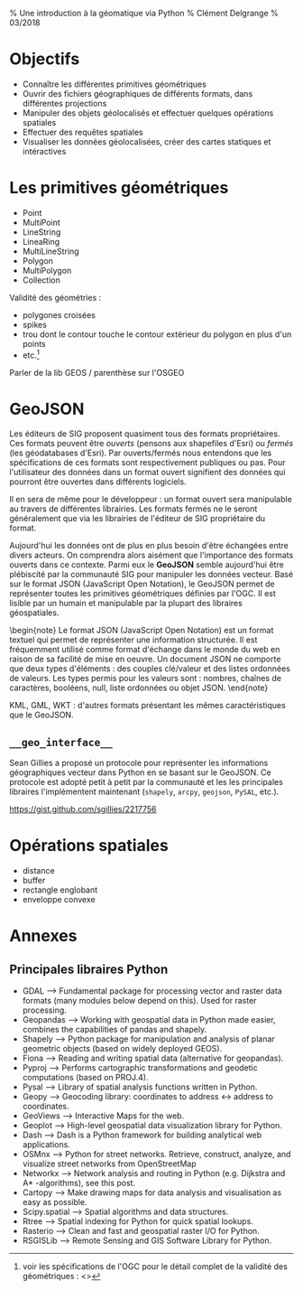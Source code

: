 % Une introduction à la géomatique via Python
% Clément Delgrange
% 03/2018

# Objectifs

* Connaître les différentes primitives géométriques
* Ouvrir des fichiers géographiques de différents formats, dans différentes projections
* Manipuler des objets géolocalisés et effectuer quelques opérations spatiales
* Effectuer des requêtes spatiales
* Visualiser les données géolocalisées, créer des cartes statiques et intéractives





# Les primitives géométriques
* Point
* MultiPoint
* LineString
* LineaRing
* MultiLineString
* Polygon
* MultiPolygon
* Collection

Validité des géométries  :

* polygones croisées
* spikes
* trou dont le contour touche le contour extérieur du polygon en plus d'un points
* etc.[^1]

[^1]: voir les spécifications de l'OGC pour le détail complet de la validité des géométriques : <>

Parler de la lib GEOS / parenthèse sur l'OSGEO


# GeoJSON
Les éditeurs de SIG proposent quasiment tous des formats propriétaires.
Ces formats peuvent être *ouverts* (pensons aux shapefiles d'Esri) ou *fermés* (les géodatabases d'Esri).
Par ouverts/fermés nous entendons que les spécifications de ces formats sont respectivement publiques ou pas.
Pour l'utilisateur des données dans un format ouvert signifient des données qui pourront être ouvertes dans différents logiciels.

Il en sera de même pour le développeur : un format ouvert sera manipulable au travers de différentes librairies.
Les formats fermés ne le seront généralement que via les librairies de l'éditeur de SIG propriétaire du format.

Aujourd'hui les données ont de plus en plus besoin d'être échangées entre divers acteurs.
On comprendra alors aisément que l'importance des formats ouverts dans ce contexte.
Parmi eux le **GeoJSON** semble aujourd'hui être plébiscité par la communauté SIG pour manipuler les données vecteur.
Basé sur le format JSON (JavaScript Open Notation), le GeoJSON permet de représenter toutes les primitives géométriques définies par l'OGC.
Il est lisible par un humain et manipulable par la plupart des libraires géospatiales.

\begin{note}
Le format JSON (JavaScript Open Notation) est un format textuel qui permet de représenter une information structurée.
Il est fréquemment utilisé comme format d'échange dans le monde du web en raison de sa facilité de mise en oeuvre.
Un document JSON ne comporte que deux types d'éléments : des couples clé/valeur et des listes ordonnées de valeurs.
Les types permis pour les valeurs sont : nombres, chaînes de caractères, booléens, null, liste ordonnées ou objet JSON.
\end{note}

KML, GML, WKT : d'autres formats présentant les mêmes caractéristiques que le GeoJSON.


## `__geo_interface__`
Sean Gillies a proposé un protocole pour représenter les informations géographiques vecteur dans Python en se basant sur le GeoJSON.
Ce protocole est adopté petit à petit par la communauté et les les principales libraires l'implémentent maintenant (`shapely`, `arcpy`, `geojson`, `PySAL`, etc.).



https://gist.github.com/sgillies/2217756

# Opérations spatiales

* distance
* buffer
* rectangle englobant
* enveloppe convexe





# Annexes

## Principales libraires Python


* GDAL –> Fundamental package for processing vector and raster data formats (many modules below depend on this). Used for raster processing.
* Geopandas –> Working with geospatial data in Python made easier, combines the capabilities of pandas and shapely.
* Shapely –> Python package for manipulation and analysis of planar geometric objects (based on widely deployed GEOS).
* Fiona –> Reading and writing spatial data (alternative for geopandas).
* Pyproj –> Performs cartographic transformations and geodetic computations (based on PROJ.4).
* Pysal –> Library of spatial analysis functions written in Python.
* Geopy –> Geocoding library: coordinates to address <-> address to coordinates.
* GeoViews –> Interactive Maps for the web.
* Geoplot –> High-level geospatial data visualization library for Python.
* Dash –> Dash is a Python framework for building analytical web applications.
* OSMnx –> Python for street networks. Retrieve, construct, analyze, and visualize street networks from OpenStreetMap
* Networkx –> Network analysis and routing in Python (e.g. Dijkstra and A* -algorithms), see this post.
* Cartopy –> Make drawing maps for data analysis and visualisation as easy as possible.
* Scipy.spatial –> Spatial algorithms and data structures.
* Rtree –> Spatial indexing for Python for quick spatial lookups.
* Rasterio –> Clean and fast and geospatial raster I/O for Python.
* RSGISLib –> Remote Sensing and GIS Software Library for Python.
